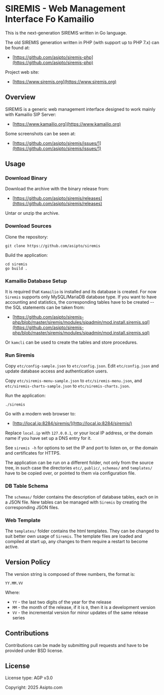# SIREMIS - Web Management Interface Fo Kamailio

This is the next-generation SIREMIS written in Go language.

The old SIREMIS generation written in PHP (with support up to PHP 7.x) can be found at:

* [https://github.com/asipto/siremis-php](https://github.com/asipto/siremis-php)

Project web site:

* [https://www.siremis.org](https://www.siremis.org)

## Overview

SIREMIS is a generic web management interface designed to work mainly with Kamailio SIP Server:

* [https://www.kamailio.org](https://www.kamailio.org)

Some screenshots can be seen at:

* [https://github.com/asipto/siremis/issues/1](https://github.com/asipto/siremis/issues/1)

## Usage

### Download Binary

Download the archive with the binary release from:

* [https://github.com/asipto/siremis/releases](https://github.com/asipto/siremis/releases)

Untar or unzip the archive.

### Download Sources

Clone the repository:

```
git clone https://github.com/asipto/siremis
```

Build the application:

```
cd siremis
go build .
```

### Kamailio Database Setup

It is required that `Kamailio` is installed and its database is created. For now
`Siremis` supports only MySQL/MariaDB database type. If you want to have accounting
and statistics, the corresponding tables have to be created -- the SQL statements
can be taken from:

  - [https://github.com/asipto/siremis-php/blob/master/siremis/modules/sipadmin/mod.install.siremis.sql](https://github.com/asipto/siremis-php/blob/master/siremis/modules/sipadmin/mod.install.siremis.sql)

Or `kamcli` can be used to create the tables and store procedures.

### Run Siremis

Copy `etc/config-sample.json` to `etc/config.json`. Edit `etc/config.json` and
update database access and authentication users.

Copy `etc/siremis-menu-sample.json` to `etc/siremis-menu.json`, and
`etc/siremis-charts-sample.json` to `etc/siremis-charts.json`.

Run the application:

```
./siremis
```

Go with a modern web browser to:

* [http://local.ip:8284/siremis/](http://local.ip:8284/siremis/)

Replace `local.ip` with `127.0.0.1`, or your local IP address, or the domain name
if you have set up a DNS entry for it.

See `siremis -h` for options to set the IP and port to listen on, or the domain
and certificates for HTTPS.

The application can be run on a different folder, not only from the source tree,
in such case the directories `etc/`, `public/`, `schemas/` and `templates/` have
to be copied over, or pointed to them via configuration file.

### DB Table Schema

The `schemas/` folder contains the description of database tables, each on in a
JSON file. New tables can be managed with `Siremis` by creating the corresponding
JSON files.

### Web Template

The `templates/` folder contains the html templates. They can be changed to
suit better own usage of `Siremis`. The template files are loaded and compiled
at start up, any changes to them require a restart to become active.

## Version Policy

The version string is composed of three numbers, the format is:

```
YY.MM.VV
```

Where:

* `YY` - the last two digits of the year for the release
* `MM` - the month of the release, if it is `0`, then it is a development version
* `VV` - the incremental version for minor updates of the same release series

## Contributions

Contributions can be made by submitting pull requests and have to be provided
under BSD license.

## License

License type: AGP v3.0

Copyright: 2025 Asipto.com
